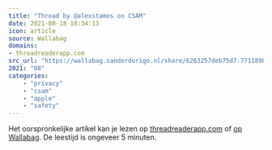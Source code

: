 ```yaml
---
title: "Thread by @alexstamos on CSAM"
date: 2021-08-18 18:34:13
icon: article
source: Wallabag
domains:
- threadreaderapp.com
src_url: "https://wallabag.sanderdorigo.nl/share/6263257deb75d7.77118981"
2021: "08"
categories:
    - "privacy"
    - "csam"
    - "apple"
    - "safety"
---
```

Het oorspronkelijke artikel kan je lezen op [threadreaderapp.com](https://threadreaderapp.com/thread/1424054565658193920.html) of [op Wallabag](https://wallabag.sanderdorigo.nl/share/6263257deb75d7.77118981). De leestijd is ongeveer 5 minuten.